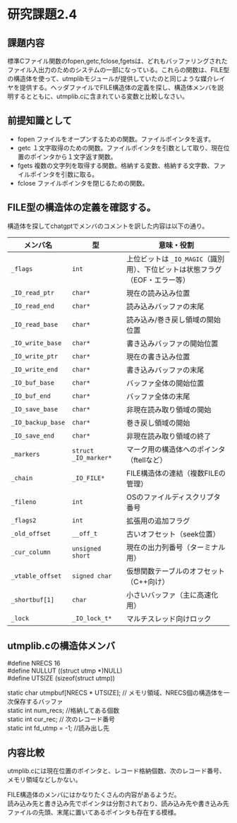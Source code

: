 # 研究課題2.4    
    
## 課題内容    
標準Cファイル関数のfopen,getc,fclose,fgetsは、どれもバッファリングされたファイル入出力のためのシステムの一部になっている。これらの関数は、FILE型の構造体を使って、utmplibモジュールが提供していたのと同じような媒介レイヤを提供する。ヘッダファイルでFILE構造体の定義を探し、構造体メンバを説明するとともに、utmplib.cに含まれている変数と比較しなさい。    
    
## 前提知識として    
    
- fopen ファイルをオープンするための関数。ファイルポインタを返す。    
- getc １文字取得のための関数。ファイルポインタを引数として取り、現在位置のポインタから１文字返す関数。    
- fgets 複数の文字列を取得する関数。格納する変数、格納する文字数、ファイルポインタを引数に取る。    
- fclose ファイルポインタを閉じるための関数。    
    
## FILE型の構造体の定義を確認する。    
構造体を探してchatgptでメンバのコメントを訳した内容は以下の通り。    
    
| メンバ名              | 型                    | 意味・役割                                         |
| ----------------- | -------------------- | --------------------------------------------- |
| `_flags`          | `int`                | 上位ビットは `_IO_MAGIC`（識別用）、下位ビットは状態フラグ（EOF・エラー等） |
| `_IO_read_ptr`    | `char*`              | 現在の読み込み位置                                     |
| `_IO_read_end`    | `char*`              | 読み込みバッファの末尾                                   |
| `_IO_read_base`   | `char*`              | 読み込み/巻き戻し領域の開始位置                              |
| `_IO_write_base`  | `char*`              | 書き込みバッファの開始位置                                 |
| `_IO_write_ptr`   | `char*`              | 現在の書き込み位置                                     |
| `_IO_write_end`   | `char*`              | 書き込みバッファの末尾                                   |
| `_IO_buf_base`    | `char*`              | バッファ全体の開始位置                                   |
| `_IO_buf_end`     | `char*`              | バッファ全体の末尾                                     |
| `_IO_save_base`   | `char*`              | 非現在読み取り領域の開始                                  |
| `_IO_backup_base` | `char*`              | 巻き戻し領域の開始                                     |
| `_IO_save_end`    | `char*`              | 非現在読み取り領域の終了                                  |
| `_markers`        | `struct _IO_marker*` | マーク用の構造体へのポインタ（ftellなど）                       |
| `_chain`          | `_IO_FILE*`          | FILE構造体の連結（複数FILEの管理）                         |
| `_fileno`         | `int`                | OSのファイルディスクリプタ番号                              |
| `_flags2`         | `int`                | 拡張用の追加フラグ                                     |
| `_old_offset`     | `__off_t`            | 古いオフセット（seek位置）                               |
| `_cur_column`     | `unsigned short`     | 現在の出力列番号（ターミナル用）                              |
| `_vtable_offset`  | `signed char`        | 仮想関数テーブルのオフセット（C++向け）                         |
| `_shortbuf[1]`    | `char`               | 小さいバッファ（主に高速化用）                               |
| `_lock`           | `_IO_lock_t*`        | マルチスレッド向けロック                                  |
    
## utmplib.cの構造体メンバ    
    
#define NRECS   16    
#define NULLUT  ((struct utmp *)NULL)    
#define UTSIZE  (sizeof(struct utmp))    
    
static char utmpbuf[NRECS * UTSIZE];  // メモリ領域、NRECS個の構造体を一次保存するバッファ    
static int num_recs;  //格納してある個数    
static int cur_rec;   // 次のレコード番号    
static int fd_utmp = -1;  //読み出し先    
    
    
## 内容比較    
utmplib.cには現在位置のポインタと、レコード格納個数、次のレコード番号、メモリ領域などしかない。    
    
FILE構造体のメンバにはかなりたくさんの内容があるようだ。    
読み込み先と書き込み先でポインタは分割されており、読み込み先や書き込み先ファイルの先頭、末尾に置いてあるポインタも存在する模様。    
    
    
